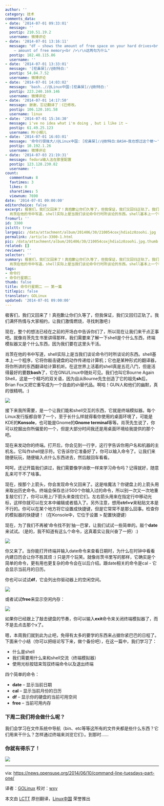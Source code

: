 ```yaml
---
author: ''
category: 技术
comments_data:
- date: '2014-07-01 09:33:01'
  message: ''
  postip: 210.51.19.2
  username: 微博评论
- date: '2014-07-01 13:16:11'
  message: "df – shows the amount of free space on your hard drives<br />\r\nfree
    – amount of free memory<br />\r\n这两句为什么"
  postip: 182.48.115.86
  username: ''
- date: '2014-07-01 13:33:01'
  message: '[挖鼻屎]//@耐特白:'
  postip: 54.84.7.52
  username: 微博评论
- date: '2014-07-01 14:03:02'
  message: 'bash..//@Linux中国:[挖鼻屎]//@耐特白:'
  postip: 223.240.169.146
  username: 微博评论
- date: '2014-07-01 14:17:50'
  message: 谢谢，忘记翻译了：《已修改。
  postip: 106.120.101.58
  username: linux
- date: '2014-07-01 15:34:30'
  message: i've no idea what i'm doing , but i like it ~
  postip: 61.49.25.123
  username: Mr小眼儿
- date: '2014-07-01 16:03:01'
  message: '命令行很强大//@Linux中国: [挖鼻屎]//@耐特白:BASH~我也想过这个梗～'
  postip: 10.192.1.26
  username: 微博评论
- date: '2014-07-03 21:19:31'
  message: fedora输入法在那里配置
  postip: 123.128.230.82
  username: ''
count:
  commentnum: 8
  favtimes: 3
  likes: 0
  sharetimes: 5
  viewnum: 7690
date: '2014-07-01 09:00:00'
editorchoice: false
excerpt: 极客们，我们又回来了！真抱歉让你们久等了，但我保证，我们又回归正轨了。我们满怀热情与大家相约，让我们激情燃烧，寻找刺激吧:) 现在，整个的想法已经在之前的开场白中告诉你们了，所以现在让我们来干点正事吧。就像肖茨先生书里讲得那样，我们需要来了解一下shell是个什么东西，终端模拟器又是个什么东西，因为我们要在这里头干活。
  肖茨在他的书中写道，shell实际上是当我们谈论命令行时所谈论的东西。shell基本上一个程序，它将你敲击键盘的动作传递给计算机；它也是某种形式的翻译器，将你所讲的东西翻译给计算机听。在这世界上活
fromurl: ''
id: 3300
islctt: true
largepic: /data/attachment/album/201406/30/210054coxjhdia1z0zoohi.jpg
permalink: /article-3300-1.html
pic: /data/attachment/album/201406/30/210054coxjhdia1z0zoohi.jpg.thumb.jpg
related: []
reviewer: ''
selector: ''
summary: 极客们，我们又回来了！真抱歉让你们久等了，但我保证，我们又回归正轨了。我们满怀热情与大家相约，让我们激情燃烧，寻找刺激吧:) 现在，整个的想法已经在之前的开场白中告诉你们了，所以现在让我们来干点正事吧。就像肖茨先生书里讲得那样，我们需要来了解一下shell是个什么东西，终端模拟器又是个什么东西，因为我们要在这里头干活。
  肖茨在他的书中写道，shell实际上是当我们谈论命令行时所谈论的东西。shell基本上一个程序，它将你敲击键盘的动作传递给计算机；它也是某种形式的翻译器，将你所讲的东西翻译给计算机听。在这世界上活
tags:
- 命令行
- 命令行星期二
thumb: false
title: 命令行星期二 —— 第一篇
titlepic: false
translator: GOLinux
updated: '2014-07-01 09:00:00'
---
```


极客们，我们又回来了！真抱歉让你们久等了，但我保证，我们又回归正轨了。我们满怀热情与大家相约，让我们激情燃烧，寻找刺激吧:)


现在，整个的想法已经在之前的开场白中告诉你们了，所以现在让我们来干点正事吧。就像肖茨先生书里讲得那样，我们需要来了解一下shell是个什么东西，终端模拟器又是个什么东西，因为我们要在这里头干活。


肖茨在他的书中写道，shell实际上是当我们谈论命令行时所谈论的东西。shell基本上一个程序，它将你敲击键盘的动作传递给计算机；它也是某种形式的翻译器，将你所讲的东西翻译给计算机听。在这世界上活着的shell真是五花八门，但是活得最好的要数**bash**了，它在GNU/Linux中随处可见。我们也叫它Bourne Again Shell，这是一个精巧的双关语，因为自从Bourne先生创造了它的祖先**sh**后，Brian Fox又把它重写成为一个自由的sh替代品。啊哈！GUN人和他们的幽默，真的很精明。:)


![](/data/attachment/album/201406/30/210054coxjhdia1z0zoohi.jpg)


接下来我所需要，是一个让我们能和shell交互的东西，它就是终端模拟器。每个Linux发行版都自带了一个，至于长什么样就得看你使用的桌面环境了，可能是KDE的**Konsole**，也可能是Gnome的**Gnome terminal**等等。肖茨先生说了，你可以挖掘出你所偏爱的一个，但是大部分时间我还是用桌面环境给我提供的那个吧。


现在来发动你的终端。打开后，你会见到一行字，这行字告诉你用户名和机器的主机名，它叫作shell提示符。它告诉你它准备好了，你可以输入命令了。让我们来随便玩玩，随便输入点什么东西进去，然后敲回车看看。


呵呵，还记开篇我们讲过，我们需要像学诗歌一样来学习命令吗？记得就好，随意乱来可干不了啥事。


现在，按那个上箭头，你会发现命令又回来了。这是啥魔法？你键盘上的上箭头用来取出历史命令。终端会保存总计500个你输入过的命令，所以别一次又一次地重复敲它们了，你可以用上/下箭头来查找它们。左右箭头用来在指定行中移动光标，这样你就可以在文本中编辑或者插入了。另外注意，想用**ctrl+v**来粘贴文本是不行的。你可以在某个地方将它设置成快捷键，但是它常常不是那么回事。检查你的模拟器的快捷键！（在Konsole中，它位于设置 > 配置快捷键）


现在，为了我们不再被‘命令找不到’抽一巴掌，让我们试试一些简单的。敲个**date**来试试。（是的，我不知道有这么个命令，这真着实让我兴奋了一把）:)


![](/data/attachment/album/201406/30/210056vikqefzi000l6nit.png)


你又来了。当你能打开终端并输入date命令来查看日期时，为什么在时钟中看看内建日历会让你不胜其烦 :) 只是开个玩笑。就像肖茨书里写的那样，它确实是个简单的命令，更有用也更复杂的命令会在以后介绍。跟date相关的命令是cal - 它会显示当前月的日历。


你也可以试试**df**，它会列出你驱动器上的空闲空间。


![](/data/attachment/album/201406/30/210057ps22i2z4xs8t24hy.png)


或者试试**free**来显示空闲内存：


![](/data/attachment/album/201406/30/210059bxbd4gxj13966k3x.png)


如果你已经跟上了敲击键盘的节奏，你可以输入**exit**命令来关闭终端模拟器了，而不是去点击那个x了。


嗯，本周我们就到此为止吧，免得有太多的要学的东西来占据你紧巴巴的日程了。下面来个小结（你可以把结论写下来，做个备份吧），在这一篇中，我们学习了：


* 什么是shell
* 我们需要用什么来和shell交流（终端模拟器）
* 使用光标按钮来驾驭终端命令以及退出终端


四个简单的命令：


* **date** – 显示当前日期
* **cal** – 显示当前月份的日历
* **df** – 显示你的硬盘的当前可用空间
* **free** – 当前可用内存


### 下周二我们将会做什么呢？


我们会学习在文件系统中导航（bin、etc等等这所有的文件夹都是些什么东西？它们用来干什么？怎样通过终端来浏览它们）。到那时……


### 你就有得乐了！


![](/data/attachment/album/201406/30/210101x33zvtadhaa7gyvv.jpg)




---


via: <https://news.opensuse.org/2014/06/10/command-line-tuesdays-part-one/>


译者：[GOLinux](https://github.com/GOLinux) 校对：[wxy](https://github.com/wxy)


本文由 [LCTT](https://github.com/LCTT/TranslateProject) 原创翻译，[Linux中国](http://linux.cn/) 荣誉推出